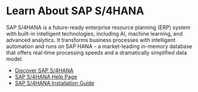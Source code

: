 
# Learn About SAP S/4HANA

SAP S/4HANA is a future-ready enterprise resource planning (ERP) system with built-in intelligent technologies, including AI, machine learning, and advanced analytics. It transforms business processes with intelligent automation and runs on SAP HANA – a market-leading in-memory database that offers real-time processing speeds and a dramatically simplified data model.

* [Discover SAP S/4HANA](https://help.sap.com/viewer/product/SAP_S4HANA_ON-PREMISE/)
* [SAP S/4HANA Help Page](https://help.sap.com/viewer/8308e6d301d54584a33cd04a9861bc52/2021.000/en-US/2c0e7c571fbeb576e10000000a4450e5.html)
* [SAP S/4HANA Installation Guide](https://help.sap.com/doc/6b11678926d3409bbfea8897cb34d10f/2021/en-US/INST_OP2021.pdf)
